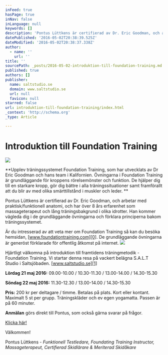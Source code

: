 ```yaml
---
inFeed: true
hasPage: true
inNav: false
inLanguage: null
keywords: []
description: 'Pontus Lüttkens är certifierad av Dr. Eric Goodman, och arbetar med praktisk/funktionell anatomi, och har över 8 års erfarenhet som massageterapeut och lång träningsbakgrund i olika idrotter. Han kommer vägleda dig i de grundläggande övningarna och förklara principerna bakom träningssystemet. '
datePublished: '2016-05-02T20:38:39.525Z'
dateModified: '2016-05-02T20:38:37.338Z'
author:
  - name: ''
    url: ''
title: ''
sourcePath: _posts/2016-05-02-introduktion-till-foundation-training.md
published: true
authors: []
publisher:
  name: saltstudio.se
  domain: www.saltstudio.se
  url: null
  favicon: null
starred: false
url: introduktion-till-foundation-training/index.html
_context: 'http://schema.org'
_type: Article

---
```

# Introduktion till Foundation Training
![](https://s3-us-west-2.amazonaws.com/the-grid-img/p/dfecda62c459e5c790d58667c9bf5d92ae3fcced.jpg)

**Upplev träningssystemet Foundation Training, som har utvecklats av Dr Eric Goodman och hans team i Kalifornien. Övningarna i Foundation Training är grundläggande för kroppens rörelsemönster och funktion. De hjälper dig till en starkare kropp, gör dig bättre i alla träningssituationer samt framförallt att du blir av med olika smärttillstånd i muskler och leder. **

Pontus Lüttkens är certifierad av Dr. Eric Goodman, och arbetar med praktisk/funktionell anatomi, och har över 8 års erfarenhet som massageterapeut och lång träningsbakgrund i olika idrotter. Han kommer vägleda dig i de grundläggande övningarna och förklara principerna bakom träningssystemet. 

Är du intresserad av att veta mer om Foundation Training så kan du besöka hemsidan, [www.foundationtraining.com][0]. De grundläggande övningarna är generöst förklarade för offentlig åtkomst på internet.
![](https://s3-us-west-2.amazonaws.com/the-grid-img/p/f90ece909285ea58345e92ef0567304eda675cc6.jpg)

Hjärtligt välkomna på introduktion till framtidens träningmetodik - Foundation Training. Vi startar denna resa på vackert belägna S.A.L.T Studio i Saltsjöbaden. [www.saltstudio.se][1]

**Lördag 21 maj 2016:** 09.00-10.00 / 10.30-11.30 / 13.00-14.00 / 14.30-15.30

**Söndag 22 maj 2016:** 11.30-12.30 / 13.00-14.00 / 14.30-15.30

**Pris:** 200 kr per deltagare / timme. Betalas på plats. Kort eller kontant. Maximalt 5 st per grupp. Träningskläder och ev egen yogamatta. Passen är på 60 minuter.

**Anmälan** görs direkt till Pontus, som också gärna svarar på frågor.

[Klicka här!][2]

Välkommen!

Pontus Lüttkens - _Funktionell Testledare, Foundating Training Instructor, Massageterapeut, Certifierad Skidlärare & Meriterad Skidåkare_

[0]: www.foundationtraining.com
[1]: www.saltstudio.se
[2]: null
